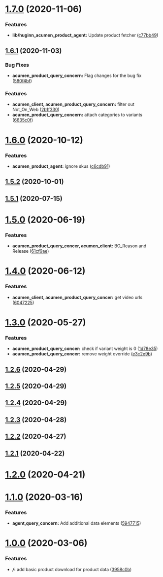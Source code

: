 # [1.7.0](https://github.com/5-stones/huginn_acumen_product_agent/compare/v1.6.1...v1.7.0) (2020-11-06)


### Features

* **lib/huginn_acumen_product_agent:** Update product fetcher ([c77bb49](https://github.com/5-stones/huginn_acumen_product_agent/commit/c77bb493d5e5b383ff6a9d7bc115cca7583bb704))



## [1.6.1](https://github.com/5-stones/huginn_acumen_product_agent/compare/v1.6.0...v1.6.1) (2020-11-03)


### Bug Fixes

* **acumen_product_query_concern:** Flag changes for the bug fix ([580f4bf](https://github.com/5-stones/huginn_acumen_product_agent/commit/580f4bfca525a2d29ed9fd9fb3933518902c1031))


### Features

* **acumen_client, acumen_product_query_concern:** filter out Not_On_Web ([2b1f330](https://github.com/5-stones/huginn_acumen_product_agent/commit/2b1f330c81282bb9e5100f62253b0bc0d3950bc6))
* **acumen_product_query_concern:** attach categories to variants ([6635c0f](https://github.com/5-stones/huginn_acumen_product_agent/commit/6635c0f7b1f308181ad443dae1426077f15a1222))



# [1.6.0](https://github.com/5-stones/huginn_acumen_product_agent/compare/v1.5.2...v1.6.0) (2020-10-12)


### Features

* **acumen_product_agent:** ignore skus ([c6cdb91](https://github.com/5-stones/huginn_acumen_product_agent/commit/c6cdb91f08cc50c30e83960eb8efb1b5c65c323f))



## [1.5.2](https://github.com/5-stones/huginn_acumen_product_agent/compare/v1.5.1...v1.5.2) (2020-10-01)



## [1.5.1](https://github.com/5-stones/huginn_acumen_product_agent/compare/v1.5.0...v1.5.1) (2020-07-15)



# [1.5.0](https://github.com/5-stones/huginn_acumen_product_agent/compare/v1.4.0...v1.5.0) (2020-06-19)


### Features

* **acumen_product_query_concer, acumen_client:** BO_Reason and Release ([61cf9ae](https://github.com/5-stones/huginn_acumen_product_agent/commit/61cf9ae9c07f5fd6e879296b27effd6038b7fc24))



# [1.4.0](https://github.com/5-stones/huginn_acumen_product_agent/compare/v1.3.0...v1.4.0) (2020-06-12)


### Features

* **acumen_client, acumen_product_query_concer:** get video urls ([6047225](https://github.com/5-stones/huginn_acumen_product_agent/commit/60472257454e2f6f1621ea9b9be60d35d4b26ff0))



# [1.3.0](https://github.com/5-stones/huginn_acumen_product_agent/compare/v1.2.6...v1.3.0) (2020-05-27)


### Features

* **acumen_product_query_concer:** check if variant weight is 0 ([1d78e35](https://github.com/5-stones/huginn_acumen_product_agent/commit/1d78e3599f60927ce446a1b41cfae6dec1b004a0))
* **acumen_product_query_concer:** remove weight override ([e3c2e9b](https://github.com/5-stones/huginn_acumen_product_agent/commit/e3c2e9b22d0f96919c61ec85be56281b240683ef))



## [1.2.6](https://github.com/5-stones/huginn_acumen_product_agent/compare/v1.2.5...v1.2.6) (2020-04-29)



## [1.2.5](https://github.com/5-stones/huginn_acumen_product_agent/compare/v1.2.4...v1.2.5) (2020-04-29)



## [1.2.4](https://github.com/5-stones/huginn_acumen_product_agent/compare/v1.2.3...v1.2.4) (2020-04-29)



## [1.2.3](https://github.com/5-stones/huginn_acumen_product_agent/compare/v1.2.2...v1.2.3) (2020-04-28)



## [1.2.2](https://github.com/5-stones/huginn_acumen_product_agent/compare/v1.2.1...v1.2.2) (2020-04-27)



## [1.2.1](https://github.com/5-stones/huginn_acumen_product_agent/compare/v1.2.0...v1.2.1) (2020-04-22)



# [1.2.0](https://github.com/5-stones/huginn_acumen_product_agent/compare/v1.1.0...v1.2.0) (2020-04-21)



# [1.1.0](https://github.com/5-stones/huginn_acumen_product_agent/compare/v1.0.0...v1.1.0) (2020-03-16)


### Features

* **agent,query_concern:** Add additional data elements ([5947715](https://github.com/5-stones/huginn_acumen_product_agent/commit/5947715114ffac59dc9de5ecc95ff946d62329c4))



# [1.0.0](https://github.com/5-stones/huginn_acumen_product_agent/compare/3958c0b86a0af452f55e6de5dcfdd54ba35cb255...v1.0.0) (2020-03-06)


### Features

* ***/*:** add basic product download for product data ([3958c0b](https://github.com/5-stones/huginn_acumen_product_agent/commit/3958c0b86a0af452f55e6de5dcfdd54ba35cb255))



